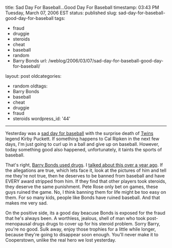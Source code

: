 title: Sad Day For Baseball...Good Day For Baseball
timestamp: 03:43 PM Tuesday, March 07, 2006 EST
status: published
slug: sad-day-for-baseball-good-day-for-baseball
tags:
- fraud
- druggie
- steroids
- cheat
- baseball
- random
- Barry Bonds
url: /weblog/2006/03/07/sad-day-for-baseball-good-day-for-baseball/

layout: post
oldcategories:
- random
oldtags:
- Barry Bonds
- baseball
- cheat
- druggie
- fraud
- steroids
wordpress_id: '44'

---

Yesterday was a [sad day for baseball](/weblog/random/bye-bye-kirby.xml)
with the surprise death of [Twins](http://www.minnesotatwins.com/)
legend Kirby Puckett.  If something happens to Cal Ripken in the next few days,
I'm just going to curl up in a ball and give up on baseball.  However, today
something good also happened, unfortunately, it taints the sports of baseball.

That's right, [Barry Bonds used drugs](http://sportsillustrated.cnn.com/2006/baseball/mlb/03/06/news.excerpt/index.html).  I [talked about this over a year ago](weblog/mlp/barryBondsIsADruggie.xml).  If the allegations are true,
which lets face it, look at the pictures of him and tell me they're not true,
then he deserves to be banned from baseball and have EVERY award stripped from
him.  If they find that other players took steroids, they deserve the same
punishment.   Pete Rose only bet on games, these guys ruined the game.  No, I
think banning them for life might be too easy on them.  For so many kids, people
like Bonds have ruined baseball.  And that makes me very sad.

On the positive side, its a good day beacuse Bonds is exposed for the fraud
that he's always been.  A worthless, jealous, shell of man who took post-menopausal drugs drugs to cover up for his steroid problem.  Sorry Barry, you're no
good.  Sulk away, enjoy those trophies for a little while longer, because
they're going to disappear soon enough.  You'll never make it to Cooperstown,
unlike the real hero we lost yesterday.
